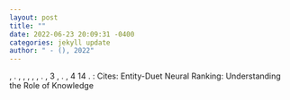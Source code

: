```yaml
--- 
layout: post 
title: "" 
date: 2022-06-23 20:09:31 -0400 
categories: jekyll update 
author: " - (), 2022" 
--- 
```

, . , , , , , . , 3 , . , 4 14 . : Cites: Entity-Duet Neural Ranking: Understanding the Role of Knowledge